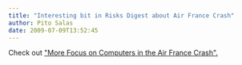 ```yaml
---
title: "Interesting bit in Risks Digest about Air France Crash"
author: Pito Salas
date: 2009-07-09T13:52:45
---
```




Check out ["More Focus on Computers in the Air France
Crash".](<http://catless.ncl.ac.uk/Risks/25.72.html#subj4.1>)


